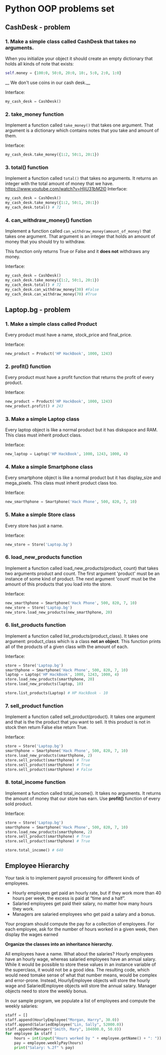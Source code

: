 # Python OOP problems set

## CashDesk - problem
### 1. Make a simple class called CashDesk that takes no arguments.

When you initialize your object it should create an empty dictionary that holds all kinds of note that exists: 
```python
self.money = {100:0, 50:0, 20:0, 10:, 5:0, 2:0, 1:0}
```
__ We don't use coins in our cash desk.__

Interface:
```python
my_cash_desk = CashDesk()
```

### 2. take_money function
Implement a function called ``take_money()`` that takes one argument. That argument is a dictionary which contains notes that you take and amount of them. 

Interface:
```python
my_cash_desk.take_money({1:2, 50:1, 20:1})
```

### 3. total() function
Implement a function called ``total()`` that takes no arguments. It returns an integer with the total amount of money that we have.
https://www.youtube.com/watch?v=HIjU31bM2l0
Interface:
```python
my_cash_desk = CashDesk()
my_cash_desk.take_money({1:2, 50:1, 20:1})
my_cach_desk.total() # 72
```

### 4. can_withdraw_money() function
Implement a function called ``can_withdraw_money(amount_of_money)`` that takes one argument. That argument is an integer that holds an amount of money that you should try to withdraw.

This function only returns True or False and it __does not__ withdraws any money.

Interface:
```python
my_cash_desk = CashDesk()
my_cash_desk.take_money({1:2, 50:1, 20:1})
my_cach_desk.total() # 72
my_cach_desk.can_withdraw_money(30) #False
my_cach_desk.can_withdraw_money(70) #True
```

## Laptop.bg - problem
### 1. Make a simple class called Product
Every product must have a name, stock_price and final_price.

Interface:
```python
new_product = Product('HP HackBook', 1000, 1243)
```

### 2. profit() function

Every product must have a profit function that returns the profit of every product.

Interface:
```python
new_product = Product('HP HackBook', 1000, 1243)
new_product.profit() # 243
```

### 3. Make a simple Laptop class
Every laptop object is like a normal product but it has diskspace and RAM. This class must inherit product class.

Interface:
```python
new_laptop = Laptop('HP HackBook', 1000, 1243, 1000, 4)
```

### 4. Make a simple Smartphone class
Every smartphone object is like a normal product but it has display_size and mega_pixels. This class must inherit product class too.

Interface:
```python
new_smarthphone = Smartphone('Hack Phone', 500, 820, 7, 10)
```

### 5. Make a simple Store class
Every store has just a name.

Interface:
```python
new_store = Store('Laptop.bg')
```

### 6. load_new_products function
Implement a function called load_new_products(product, count) that takes two arguments product and count. The first argument 'product' must be an instance of some kind of product. The next argument 'count' must be the amount of this products that you load into the store.

Interface:
```python
new_smarthphone = Smartphone('Hack Phone', 500, 820, 7, 10)
new_store = Store('Laptop.bg')
new_store.load_new_products(new_smarthphone, 20)
```

### 6. list_products function
Implement a function called list_products(product_class). It takes one argument: product_class which is a class __not an object__. This function prints all of the products of a given class with the amount of each.

Interface:
```python
store = Store('Laptop.bg')
smarthphone = Smartphone('Hack Phone', 500, 820, 7, 10)
laptop = Laptop('HP HackBook', 1000, 1243, 1000, 4)
store.load_new_products(smarthphone, 20)
store.load_new_products(laptop, 10)

store.list_products(Laptop) # HP HackBook - 10
```

### 7. sell_product function
Implement a function called sell_product(product). It takes one argument and that is the the product that you want to sell. It this product is not in stock then return False else return True.


Interface:
```python
store = Store('Laptop.bg')
smarthphone = Smartphone('Hack Phone', 500, 820, 7, 10)
store.load_new_products(smarthphone, 2)
store.sell_product(smarthphone) # True
store.sell_product(smarthphone) # True
store.sell_product(smarthphone) # False
```


### 8. total_income function
Implement a function called total_income(). It takes no arguments. It returns the amount of money that our store has earn. Use __profit()__ function of every sold product.

Interface:
```python
store = Store('Laptop.bg')
smarthphone = Smartphone('Hack Phone', 500, 820, 7, 10)
store.load_new_products(smarthphone, 2)
store.sell_product(smarthphone) # True
store.sell_product(smarthphone) # True

store.total_income() # 640
```

## Employee Hierarchy
Your task is to implement payroll processing for different kinds of employees.
- Hourly employees get paid an hourly rate, but if they work more than 40 hours per week, the excess is paid at “time and a half”.
- Salaried employees get paid their salary, no matter how many hours they work.
- Managers are salaried employees who get paid a salary and a bonus.

Your program should compute the pay for a collection of employees. For each employee, ask for the number of hours worked in a given week, then display the wages earned

__Organize the classes into an inheritance hierarchy.__

All employees have a name. What about the salaries? Hourly employees have an hourly wage, whereas salaried employees have an annual sal­ary. While it would be possible to store these values in an instance variable of the superclass, it would not be a good idea. The resulting code, which would need tomake sense of what that number means, would be complex and error-prone.
Instead, HourlyEmployee objects will store the hourly wage and SalariedEmployee objects will
store the annual salary. Manager objects need to store the weekly bonus.

In our sample program, we populate a list of employees and compute the weekly salaries:
```python
staff = []
staff.append(HourlyEmployee("Morgan, Harry", 30.0))
staff.append(SalariedEmployee("Lin, Sally", 52000.0))
staff.append(Manager("Smith, Mary", 104000.0, 50.0))
for employee in staff :
    hours = int(input("Hours worked by " + employee.getName() + ": "))
    pay = employee.weeklyPay(hours)
    print("Salary: %.2f" % pay)
```